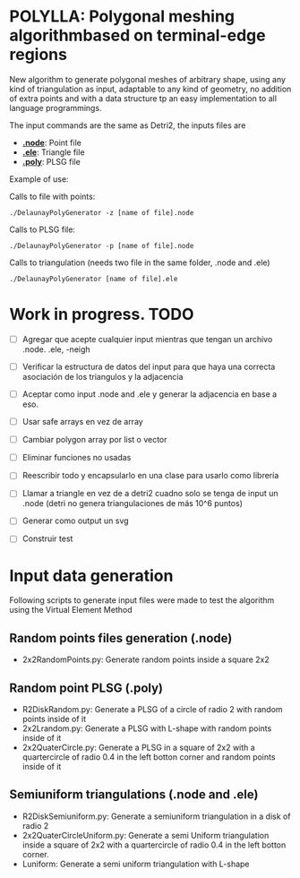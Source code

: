 
# POLYLLA: Polygonal meshing algorithmbased on terminal-edge regions

New algorithm to generate polygonal meshes of arbitrary shape, using any kind of triangulation as input, adaptable to any kind of geometry, no addition of extra points and with a data structure tp an easy implementation to all language programmings.

The input commands are the same as Detri2, the inputs files are

- **[.node](https://www.cs.cmu.edu/~quake/triangle.node.html)**: Point file
- **[.ele](https://www.cs.cmu.edu/~quake/triangle.ele.html)**: Triangle file
- **[.poly](https://www.cs.cmu.edu/~quake/triangle.poly.html)**: PLSG file

Example of use: 

Calls to file with points:

```./DelaunayPolyGenerator -z [name of file].node ```

Calls to PLSG file:

```./DelaunayPolyGenerator -p [name of file].node ```

Calls to triangulation (needs two file in the same folder, .node and .ele)

```./DelaunayPolyGenerator [name of file].ele ```

# Work in progress. TODO

  - [ ] Agregar que acepte cualquier input mientras que tengan un archivo .node. .ele, -neigh
  - [ ] Verificar la estructura de datos del input para que haya una correcta asociación de los triangulos y la adjacencia
  - [ ] Aceptar como input .node and .ele y generar la adjacencia en base a  eso.
  - [ ] Usar safe arrays en vez de array
  - [ ] Cambiar polygon array por list o vector
  - [ ] Eliminar funciones no usadas
  - [ ] Reescribir todo y encapsularlo en una clase para usarlo como librería
  - [ ] Llamar a triangle en vez de a detri2 cuadno solo se tenga de input un .node (detri no genera triangulaciones de más 10^6 puntos)
  - [ ] Generar como output un svg
  - [ ] Construir test


# Input data generation

Following scripts to generate input files were made to test the algorithm using the Virtual Element Method

## Random points files generation (.node)

  - 2x2RandomPoints.py: Generate random points inside a square 2x2

## Random point PLSG (.poly)

  - R2DiskRandom.py: Generate a PLSG of a circle of radio 2 with random points inside of it
  - 2x2Lrandom.py: Generate a PLSG with L-shape with random points inside of it
  - 2x2QuaterCircle.py: Generate a PLSG in a square of 2x2 with a quartercircle of radio 0.4 in the left botton corner and random points inside of it

## Semiuniform triangulations (.node and .ele)
    
  - R2DiskSemiuniform.py: Generate a semiuniform triangulation in a disk of radio 2
  - 2x2QuaterCircleUniform.py: Generate a semi Uniform triangulation inside a square of 2x2 with a quartercircle of radio 0.4 in the left botton corner.
  - Luniform: Generate a semi uniform triangulation with L-shape


 
